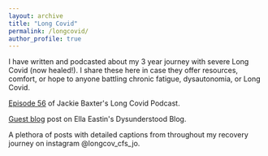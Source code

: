 ```yaml
---
layout: archive
title: "Long Covid"
permalink: /longcovid/
author_profile: true
---
```


I have written and podcasted about my 3 year journey with severe Long Covid (now healed!). I share these here in case they offer resources, comfort, or hope to anyone battling chronic fatigue, dysautonomia, or Long Covid.

[Episode 56](https://www.longcovidpodcast.com/episodes) of Jackie Baxter's Long Covid Podcast.

[Guest blog](https://www.dysunderstood.com/blog/johannastory) post on Ella Eastin's Dysunderstood Blog.

A plethora of posts with detailed captions from throughout my recovery journey on instagram @longcov_cfs_jo.

